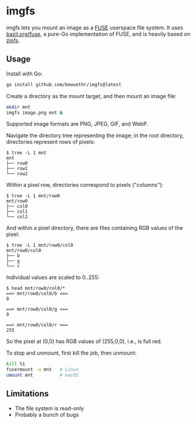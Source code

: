 # imgfs

imgfs lets you mount an image as a [FUSE] userspace file system. It uses
[bazil.org/fuse][bazil], a pure-Go implementation of FUSE, and is heavily based
on [zipfs].

[bazil]: <https://github.com/bazil/fuse>
[zipfs]: <https://github.com/bazil/zipfs>

## Usage

Install with Go:

```sh
go install github.com/bewuethr/imgfs@latest
```

Create a directory as the mount target, and then mount an image file:

```sh
mkdir mnt
imgfs image.png mnt &
```

Supported image formats are PNG, JPEG, GIF, and WebP.

Navigate the directory tree representing the image; in the root directory,
directories represent rows of pixels:

```console
$ tree -L 1 mnt
mnt
├── row0
├── row1
└── row2
```

Within a pixel row, directories correspond to pixels ("columns"):

```console
$ tree -L 1 mnt/row0
mnt/row0
├── col0
├── col1
└── col2
```

And within a pixel directory, there are files containing RGB values of the
pixel:

```console
$ tree -L 1 mnt/row0/col0
mnt/row0/col0
├── b
├── g
└── r
```

Individual values are scaled to 0..255:

```console
$ head mnt/row0/col0/*
==> mnt/row0/col0/b <==
0

==> mnt/row0/col0/g <==
0

==> mnt/row0/col0/r <==
255
```

So the pixel at (0,0) has RGB values of (255,0,0), i.e., is full red.

To stop and unmount, first kill the job, then unmount:

```sh
kill %1
fusermount -u mnt   # Linux
umount mnt          # macOS
```

## Limitations

- The file system is read-only
- Probably a bunch of bugs

[fuse]: <https://en.wikipedia.org/wiki/Filesystem_in_Userspace>
